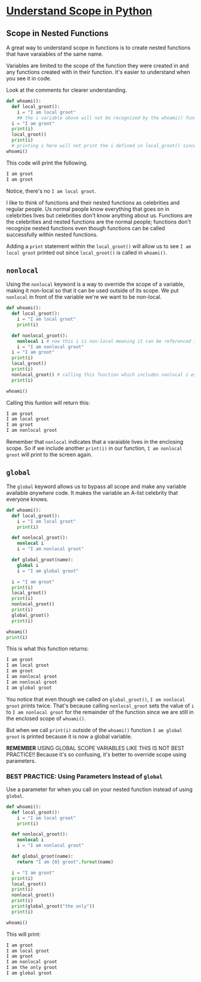 # [Understand Scope in Python](https://egghead.io/lessons/python-handle-exceptions-to-prevent-crashes-in-python)

## Scope in Nested Functions

A great way to understand scope in functions is to create nested functions that have varaiables of the same name.

Variables are limited to the scope of the function they were created in and any functions created with in their function. It's easier to understand when you see it in code.

Look at the comments for clearer understanding.

```python
def whoami():
  def local_groot():
    i = "I am local groot"
    ## the i variable above will not be recognized by the whoami() funciton.
  i = "I am groot"
  print(i)
  local_groot()
  print(i)
  # printing i here will not print the i defined in local_groot() since it's scope does not reach whoami()
whoami()
```

This code will print the following.

```bash
I am groot
I am groot
```

Notice, there's no `I am local groot`.

I like to think of functions and their nested functions as celebrities and regular people. Us normal people know everything that goes on in celebrities lives but celebrities don't know anything about us. Functions are the celebrities and nested functions are the normal people; functions don't recognize nested functions even though functions can be called successfully within nested functions.

Adding a `print` statement within the `local_groot()` will allow us to see `I am local groot` printed out since `local_groot()` is called in `whoami()`.

## `nonlocal`

Using the `nonlocal` keyword is a way to override the scope of a variable, making it non-local so that it can be used outside of its scope. We put `nonlocal` in front of the variable we're we want to be non-local.

```python
def whoami():
  def local_groot():
    i = "I am local groot"
    print(i)

  def nonlocal_groot():
    nonlocal i # now this i is non-local meaning it can be referenced in the outer scope function.
    i = "I am nonlocal groot"
  i = "I am groot"
  print(i)
  local_groot()
  print(i)
  nonlocal_groot() # calling this function which includes nonlocal i establishes that that's the i variable we're referencing for the continuation of the function.
  print(i)

whoami()
```

Calling this funtion will return this:

```bash
I am groot
I am local groot
I am groot
I am nonlocal groot
```

Remember that `nonlocal` indicates that a varaiable lives in the enclosing scope. So if we include another `print(i)` in our function, `I am nonlocal groot` will print to the screen again.

## `global`

The `global` keyword allows us to bypass all scope and make any variable available *anywhere* code. It makes the variable an A-list celebrity that everyone knows.

```python
def whoami():
  def local_groot():
    i = "I am local groot"
    print(i)

  def nonlocal_groot():
    nonlocal i
    i = "I am nonlocal groot"

  def global_groot(name):
    global i
    i = "I am global groot"

  i = "I am groot"
  print(i)
  local_groot()
  print(i)
  nonlocal_groot()
  print(i)
  global_groot()
  print(i)

whoami()
print(i)
```

This is what this function returns:

```bash
I am groot
I am local groot
I am groot
I am nonlocal groot
I am nonlocal groot
I am global groot
```

You notice that even though we called on `global_groot()`, `I am nonlocal groot` prints twice. That's because calling `nonlocal_groot` sets the value of `i` to `I am nonlocal groot` for the remainder of the function since we are still in the enclosed scope of `whoami()`.

But when we call `print(i)` outside of the `whoami()` function `I am global groot` is printed because it is now a global variable.

**REMEMBER** USING GLOBAL SCOPE VARIABLES LIKE THIS IS NOT BEST PRACTICE!! Because it's so confusing, it's better to override scope using parameters.

### BEST PRACTICE: Using Parameters Instead of `global`

Use a parameter for when you call on your nested function instead of using `global`.

```python
def whoami():
  def local_groot():
    i = "I am local groot"
    print(i)

  def nonlocal_groot():
    nonlocal i
    i = "I am nonlocal groot"

  def global_groot(name):
    return "I am {0} groot".format(name)

  i = "I am groot"
  print(i)
  local_groot()
  print(i)
  nonlocal_groot()
  print(i)
  print(global_groot("the only"))
  print(i)

whoami()
```

This will print:

```bash
I am groot
I am local groot
I am groot
I am nonlocal groot
I am the only groot
I am global groot
```
